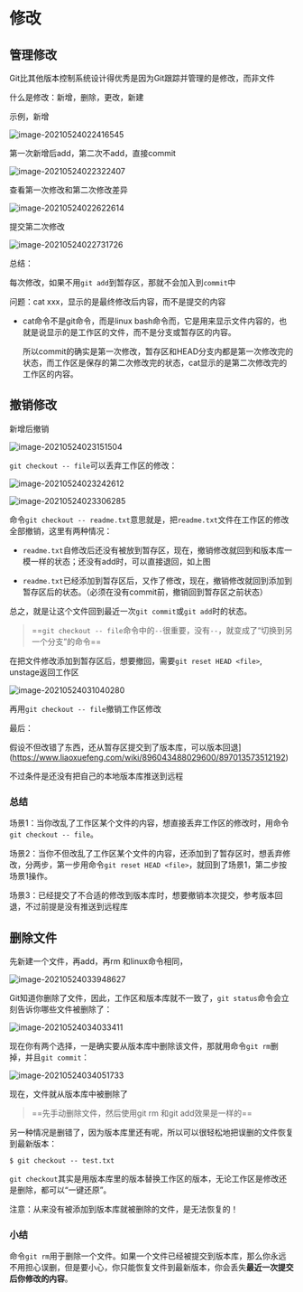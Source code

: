 # 修改

## 管理修改

Git比其他版本控制系统设计得优秀是因为Git跟踪并管理的是修改，而非文件

什么是修改：新增，删除，更改，新建

示例，新增

![image-20210524022416545](assets/image-20210524022416545.png)

第一次新增后add，第二次不add，直接commit

![image-20210524022322407](assets/image-20210524022322407.png)

查看第一次修改和第二次修改差异

![image-20210524022622614](assets/image-20210524022622614.png)

提交第二次修改

![image-20210524022731726](assets/image-20210524022731726.png)



总结：

每次修改，如果不用`git add`到暂存区，那就不会加入到`commit`中

问题：cat xxx，显示的是最终修改后内容，而不是提交的内容

- cat命令不是git命令，而是linux bash命令而，它是用来显示文件内容的，也就是说显示的是工作区的文件，而不是分支或暂存区的内容。

  所以commit的确实是第一次修改，暂存区和HEAD分支内都是第一次修改完的状态，而工作区是保存的第二次修改完的状态，cat显示的是第二次修改完的工作区的内容。

## 撤销修改

新增后撤销

![image-20210524023151504](assets/image-20210524023151504.png)

`git checkout -- file`可以丢弃工作区的修改：

![image-20210524023242612](assets/image-20210524023242612.png)

![image-20210524023306285](assets/image-20210524023306285.png)

命令`git checkout -- readme.txt`意思就是，把`readme.txt`文件在工作区的修改全部撤销，这里有两种情况：

- `readme.txt`自修改后还没有被放到暂存区，现在，撤销修改就回到和版本库一模一样的状态；还没有add时，可以直接退回，如上图

- `readme.txt`已经添加到暂存区后，又作了修改，现在，撤销修改就回到添加到暂存区后的状态。（必须在没有commit前，撤销回到暂存区之前状态）

总之，就是让这个文件回到最近一次`git commit`或`git add`时的状态。

> ==`git checkout -- file`命令中的`--`很重要，没有`--`，就变成了“切换到另一个分支”的命令==

在把文件修改添加到暂存区后，想要撤回，需要`git reset HEAD <file>`, unstage返回工作区

![image-20210524031040280](assets/image-20210524031040280.png)

再用`git checkout -- file`撤销工作区修改

最后：

假设不但改错了东西，还从暂存区提交到了版本库，可以版本回退](https://www.liaoxuefeng.com/wiki/896043488029600/897013573512192)

不过条件是还没有把自己的本地版本库推送到远程

### 总结

场景1：当你改乱了工作区某个文件的内容，想直接丢弃工作区的修改时，用命令`git checkout -- file`。

场景2：当你不但改乱了工作区某个文件的内容，还添加到了暂存区时，想丢弃修改，分两步，第一步用命令`git reset HEAD <file>`，就回到了场景1，第二步按场景1操作。

场景3：已经提交了不合适的修改到版本库时，想要撤销本次提交，参考版本回退，不过前提是没有推送到远程库

## 删除文件

先新建一个文件，再add，再rm 和linux命令相同，

![image-20210524033948627](assets/image-20210524033948627.png)

Git知道你删除了文件，因此，工作区和版本库就不一致了，`git status`命令会立刻告诉你哪些文件被删除了：

![image-20210524034033411](assets/image-20210524034033411.png)

现在你有两个选择，一是确实要从版本库中删除该文件，那就用命令`git rm`删掉，并且`git commit`：

![image-20210524034051733](assets/image-20210524034051733.png)

现在，文件就从版本库中被删除了

>  ==先手动删除文件，然后使用git rm <file>和git add<file>效果是一样的==

另一种情况是删错了，因为版本库里还有呢，所以可以很轻松地把误删的文件恢复到最新版本：

```
$ git checkout -- test.txt
```

`git checkout`其实是用版本库里的版本替换工作区的版本，无论工作区是修改还是删除，都可以“一键还原”。

 注意：从来没有被添加到版本库就被删除的文件，是无法恢复的！

### 小结

命令`git rm`用于删除一个文件。如果一个文件已经被提交到版本库，那么你永远不用担心误删，但是要小心，你只能恢复文件到最新版本，你会丢失**最近一次提交后你修改的内容**。

